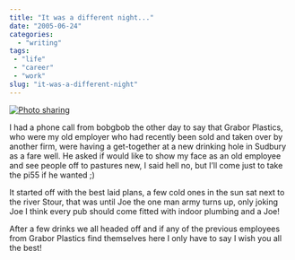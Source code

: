 ```yaml
---
title: "It was a different night..."
date: "2005-06-24"
categories:
  - "writing"
tags:
 - "life"
 - "career"
 - "work"
slug: "it-was-a-different-night"
---
```


 [![Photo sharing](/images/21321325_821b77e0d8_m.jpg)](https://www.flickr.com/photos/funkylarma/21321325/ "Every party needs a Joe")

I had a phone call from bobgbob the other day to say that Grabor Plastics, who were my old employer who had recently been sold and taken over by another firm, were having a get-together at a new drinking hole in Sudbury as a fare well. He asked if would like to show my face as an old employee and see people off to pastures new, I said hell no, but I’ll come just to take the pi55 if he wanted ;)

It started off with the best laid plans, a few cold ones in the sun sat next to the river Stour, that was until Joe the one man army turns up, only joking Joe I think every pub should come fitted with indoor plumbing and a Joe!

After a few drinks we all headed off and if any of the previous employees from Grabor Plastics find themselves here I only have to say I wish you all the best!
